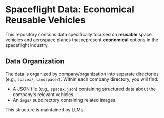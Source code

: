 # Spaceflight Data: Economical Reusable Vehicles

This repository contains data specifically focused on **reusable** space vehicles and aerospace planes that represent **economical** options in the spaceflight industry.

## Data Organization

The data is organized by company/organization into separate directories (e.g., `spacex/`, `landspace/`). Within each company directory, you will find:

*   A JSON file (e.g., `spacex.json`) containing structured data about the company's relevant vehicles.
*   An `imgs/` subdirectory containing related images.

This structure is maintained by LLMs.